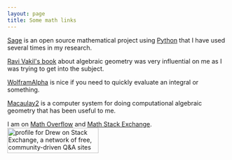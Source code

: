 ```yaml
---
layout: page
title: Some math links
---
```


[Sage](http://sagemath.org) is an open source mathematical project using [Python](http://python.org) that I have used several times in my research.

[Ravi Vakil's book](http://math.stanford.edu/~vakil/216blog/index.html) about algebraic geometry was very influential on me as I was trying to get into the subject.

[WolframAlpha](https://www.wolframalpha.com/) is nice if you need to quickly evaluate an integral or something.

[Macaulay2](http://www.math.uiuc.edu/Macaulay2/) is a computer system for doing computational algebraic geometry that has been useful to me.

I am on [Math Overflow](http://mathoverflow.net/) and [Math Stack Exchange](http://math.stackexchange.com/).
<a href="http://stackexchange.com/users/1435135">
<img src="http://stackexchange.com/users/flair/1435135.png" width="208" height="58" alt="profile for Drew on Stack Exchange, a network of free, community-driven Q&amp;A sites" title="profile for Drew on Stack Exchange, a network of free, community-driven Q&amp;A sites">
</a>